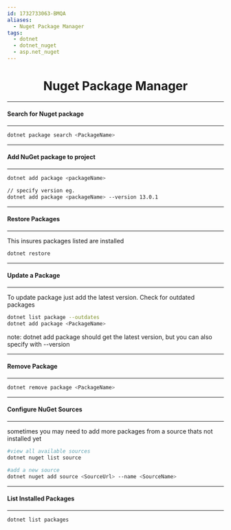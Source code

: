 ```yaml
---
id: 1732733063-BMQA
aliases:
  - Nuget Package Manager
tags:
  - dotnet
  - dotnet_nuget
  - asp.net_nuget
---
```


<center>
<h1>Nuget Package Manager</h1>
</center>


---
#### Search for Nuget package
---
```bash
dotnet package search <PackageName>
```



---
#### Add NuGet package to project
---
```bash
dotnet add package <packageName>

// specify version eg.
dotnet add package <packageName> --version 13.0.1
```



---
####  Restore Packages
---
This insures packages listed are installed

```bash
dotnet restore
```



---
#### Update a Package
---
To update package just add the latest version. Check for outdated packages
```bash
dotnet list package --outdates
dotnet add package <PackageName>
```
note: dotnet add package should get the latest version, but you can also specify with --version



---
#### Remove Package
---
```bash
dotnet remove package <PackageName>
```



---
#### Configure NuGet Sources
---
sometimes you may need to add more packages from a source thats not installed yet
```bash
#view all available sources
dotnet nuget list source

#add a new source
dotnet nuget add source <SourceUrl> --name <SourceName>
```



---
#### List Installed Packages
---
```bash
dotnet list packages
```
